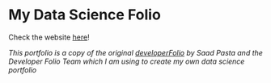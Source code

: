 # My Data Science Folio

Check the website [here](https://fitasdsportfolio.netlify.app)!

*This portfolio is a copy of the original [developerFolio](https://github.com/saadpasta/developerFolio/tree/master) by Saad Pasta and the Developer Folio Team which I am using to create my own data science portfolio*
